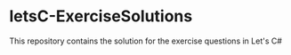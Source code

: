 # letsC-ExerciseSolutions
This repository contains the solution for the exercise questions in Let's C#
